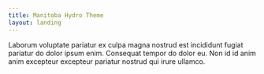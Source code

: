 ```yaml
---
title: Manitoba Hydro Theme
layout: landing
---
```


Laborum voluptate pariatur ex culpa magna nostrud est incididunt fugiat pariatur do dolor ipsum enim. Consequat tempor do dolor eu. Non id id anim anim excepteur excepteur pariatur nostrud qui irure ullamco.
